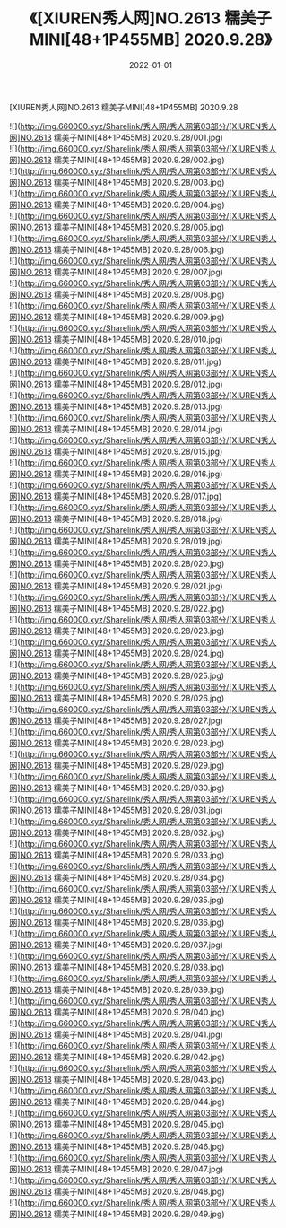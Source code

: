 ﻿---
layout: post
title:  《[XIUREN秀人网]NO.2613 糯美子MINI[48+1P455MB] 2020.9.28》
date:   2022-01-01
img: http://img.660000.xyz/Sharelink/秀人网/秀人网第03部分/[XIUREN秀人网]NO.2613 糯美子MINI[48+1P455MB] 2020.9.28/000.jpg
categories: [美女, 清纯, 唯美]
---

[XIUREN秀人网]NO.2613 糯美子MINI[48+1P455MB] 2020.9.28

 ![](http://img.660000.xyz/Sharelink/秀人网/秀人网第03部分/[XIUREN秀人网]NO.2613 糯美子MINI[48+1P455MB] 2020.9.28/001.jpg) <br>![](http://img.660000.xyz/Sharelink/秀人网/秀人网第03部分/[XIUREN秀人网]NO.2613 糯美子MINI[48+1P455MB] 2020.9.28/002.jpg) <br>![](http://img.660000.xyz/Sharelink/秀人网/秀人网第03部分/[XIUREN秀人网]NO.2613 糯美子MINI[48+1P455MB] 2020.9.28/003.jpg) <br>![](http://img.660000.xyz/Sharelink/秀人网/秀人网第03部分/[XIUREN秀人网]NO.2613 糯美子MINI[48+1P455MB] 2020.9.28/004.jpg) <br>![](http://img.660000.xyz/Sharelink/秀人网/秀人网第03部分/[XIUREN秀人网]NO.2613 糯美子MINI[48+1P455MB] 2020.9.28/005.jpg) <br>![](http://img.660000.xyz/Sharelink/秀人网/秀人网第03部分/[XIUREN秀人网]NO.2613 糯美子MINI[48+1P455MB] 2020.9.28/006.jpg) <br>![](http://img.660000.xyz/Sharelink/秀人网/秀人网第03部分/[XIUREN秀人网]NO.2613 糯美子MINI[48+1P455MB] 2020.9.28/007.jpg) <br>![](http://img.660000.xyz/Sharelink/秀人网/秀人网第03部分/[XIUREN秀人网]NO.2613 糯美子MINI[48+1P455MB] 2020.9.28/008.jpg) <br>![](http://img.660000.xyz/Sharelink/秀人网/秀人网第03部分/[XIUREN秀人网]NO.2613 糯美子MINI[48+1P455MB] 2020.9.28/009.jpg) <br>![](http://img.660000.xyz/Sharelink/秀人网/秀人网第03部分/[XIUREN秀人网]NO.2613 糯美子MINI[48+1P455MB] 2020.9.28/010.jpg) <br>![](http://img.660000.xyz/Sharelink/秀人网/秀人网第03部分/[XIUREN秀人网]NO.2613 糯美子MINI[48+1P455MB] 2020.9.28/011.jpg) <br>![](http://img.660000.xyz/Sharelink/秀人网/秀人网第03部分/[XIUREN秀人网]NO.2613 糯美子MINI[48+1P455MB] 2020.9.28/012.jpg) <br>![](http://img.660000.xyz/Sharelink/秀人网/秀人网第03部分/[XIUREN秀人网]NO.2613 糯美子MINI[48+1P455MB] 2020.9.28/013.jpg) <br>![](http://img.660000.xyz/Sharelink/秀人网/秀人网第03部分/[XIUREN秀人网]NO.2613 糯美子MINI[48+1P455MB] 2020.9.28/014.jpg) <br>![](http://img.660000.xyz/Sharelink/秀人网/秀人网第03部分/[XIUREN秀人网]NO.2613 糯美子MINI[48+1P455MB] 2020.9.28/015.jpg) <br>![](http://img.660000.xyz/Sharelink/秀人网/秀人网第03部分/[XIUREN秀人网]NO.2613 糯美子MINI[48+1P455MB] 2020.9.28/016.jpg) <br>![](http://img.660000.xyz/Sharelink/秀人网/秀人网第03部分/[XIUREN秀人网]NO.2613 糯美子MINI[48+1P455MB] 2020.9.28/017.jpg) <br>![](http://img.660000.xyz/Sharelink/秀人网/秀人网第03部分/[XIUREN秀人网]NO.2613 糯美子MINI[48+1P455MB] 2020.9.28/018.jpg) <br>![](http://img.660000.xyz/Sharelink/秀人网/秀人网第03部分/[XIUREN秀人网]NO.2613 糯美子MINI[48+1P455MB] 2020.9.28/019.jpg) <br>![](http://img.660000.xyz/Sharelink/秀人网/秀人网第03部分/[XIUREN秀人网]NO.2613 糯美子MINI[48+1P455MB] 2020.9.28/020.jpg) <br>![](http://img.660000.xyz/Sharelink/秀人网/秀人网第03部分/[XIUREN秀人网]NO.2613 糯美子MINI[48+1P455MB] 2020.9.28/021.jpg) <br>![](http://img.660000.xyz/Sharelink/秀人网/秀人网第03部分/[XIUREN秀人网]NO.2613 糯美子MINI[48+1P455MB] 2020.9.28/022.jpg) <br>![](http://img.660000.xyz/Sharelink/秀人网/秀人网第03部分/[XIUREN秀人网]NO.2613 糯美子MINI[48+1P455MB] 2020.9.28/023.jpg) <br>![](http://img.660000.xyz/Sharelink/秀人网/秀人网第03部分/[XIUREN秀人网]NO.2613 糯美子MINI[48+1P455MB] 2020.9.28/024.jpg) <br>![](http://img.660000.xyz/Sharelink/秀人网/秀人网第03部分/[XIUREN秀人网]NO.2613 糯美子MINI[48+1P455MB] 2020.9.28/025.jpg) <br>![](http://img.660000.xyz/Sharelink/秀人网/秀人网第03部分/[XIUREN秀人网]NO.2613 糯美子MINI[48+1P455MB] 2020.9.28/026.jpg) <br>![](http://img.660000.xyz/Sharelink/秀人网/秀人网第03部分/[XIUREN秀人网]NO.2613 糯美子MINI[48+1P455MB] 2020.9.28/027.jpg) <br>![](http://img.660000.xyz/Sharelink/秀人网/秀人网第03部分/[XIUREN秀人网]NO.2613 糯美子MINI[48+1P455MB] 2020.9.28/028.jpg) <br>![](http://img.660000.xyz/Sharelink/秀人网/秀人网第03部分/[XIUREN秀人网]NO.2613 糯美子MINI[48+1P455MB] 2020.9.28/029.jpg) <br>![](http://img.660000.xyz/Sharelink/秀人网/秀人网第03部分/[XIUREN秀人网]NO.2613 糯美子MINI[48+1P455MB] 2020.9.28/030.jpg) <br>![](http://img.660000.xyz/Sharelink/秀人网/秀人网第03部分/[XIUREN秀人网]NO.2613 糯美子MINI[48+1P455MB] 2020.9.28/031.jpg) <br>![](http://img.660000.xyz/Sharelink/秀人网/秀人网第03部分/[XIUREN秀人网]NO.2613 糯美子MINI[48+1P455MB] 2020.9.28/032.jpg) <br>![](http://img.660000.xyz/Sharelink/秀人网/秀人网第03部分/[XIUREN秀人网]NO.2613 糯美子MINI[48+1P455MB] 2020.9.28/033.jpg) <br>![](http://img.660000.xyz/Sharelink/秀人网/秀人网第03部分/[XIUREN秀人网]NO.2613 糯美子MINI[48+1P455MB] 2020.9.28/034.jpg) <br>![](http://img.660000.xyz/Sharelink/秀人网/秀人网第03部分/[XIUREN秀人网]NO.2613 糯美子MINI[48+1P455MB] 2020.9.28/035.jpg) <br>![](http://img.660000.xyz/Sharelink/秀人网/秀人网第03部分/[XIUREN秀人网]NO.2613 糯美子MINI[48+1P455MB] 2020.9.28/036.jpg) <br>![](http://img.660000.xyz/Sharelink/秀人网/秀人网第03部分/[XIUREN秀人网]NO.2613 糯美子MINI[48+1P455MB] 2020.9.28/037.jpg) <br>![](http://img.660000.xyz/Sharelink/秀人网/秀人网第03部分/[XIUREN秀人网]NO.2613 糯美子MINI[48+1P455MB] 2020.9.28/038.jpg) <br>![](http://img.660000.xyz/Sharelink/秀人网/秀人网第03部分/[XIUREN秀人网]NO.2613 糯美子MINI[48+1P455MB] 2020.9.28/039.jpg) <br>![](http://img.660000.xyz/Sharelink/秀人网/秀人网第03部分/[XIUREN秀人网]NO.2613 糯美子MINI[48+1P455MB] 2020.9.28/040.jpg) <br>![](http://img.660000.xyz/Sharelink/秀人网/秀人网第03部分/[XIUREN秀人网]NO.2613 糯美子MINI[48+1P455MB] 2020.9.28/041.jpg) <br>![](http://img.660000.xyz/Sharelink/秀人网/秀人网第03部分/[XIUREN秀人网]NO.2613 糯美子MINI[48+1P455MB] 2020.9.28/042.jpg) <br>![](http://img.660000.xyz/Sharelink/秀人网/秀人网第03部分/[XIUREN秀人网]NO.2613 糯美子MINI[48+1P455MB] 2020.9.28/043.jpg) <br>![](http://img.660000.xyz/Sharelink/秀人网/秀人网第03部分/[XIUREN秀人网]NO.2613 糯美子MINI[48+1P455MB] 2020.9.28/044.jpg) <br>![](http://img.660000.xyz/Sharelink/秀人网/秀人网第03部分/[XIUREN秀人网]NO.2613 糯美子MINI[48+1P455MB] 2020.9.28/045.jpg) <br>![](http://img.660000.xyz/Sharelink/秀人网/秀人网第03部分/[XIUREN秀人网]NO.2613 糯美子MINI[48+1P455MB] 2020.9.28/046.jpg) <br>![](http://img.660000.xyz/Sharelink/秀人网/秀人网第03部分/[XIUREN秀人网]NO.2613 糯美子MINI[48+1P455MB] 2020.9.28/047.jpg) <br>![](http://img.660000.xyz/Sharelink/秀人网/秀人网第03部分/[XIUREN秀人网]NO.2613 糯美子MINI[48+1P455MB] 2020.9.28/048.jpg) <br>![](http://img.660000.xyz/Sharelink/秀人网/秀人网第03部分/[XIUREN秀人网]NO.2613 糯美子MINI[48+1P455MB] 2020.9.28/049.jpg) <br>